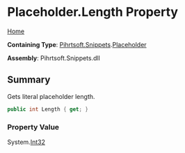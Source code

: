 <a name="_top"></a>

# Placeholder\.Length Property

[Home](../../../../README.md#_top)

**Containing Type**: [Pihrtsoft.Snippets](../../README.md#_top)\.[Placeholder](../README.md#_top)

**Assembly**: Pihrtsoft\.Snippets\.dll

## Summary

Gets literal placeholder length\.

```csharp
public int Length { get; }
```

### Property Value

System\.[Int32](https://docs.microsoft.com/en-us/dotnet/api/system.int32)

